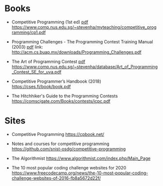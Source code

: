 # Books
* Competitive Programming (1st ed) [pdf](books/Competitive_Programming.pdf)
https://www.comp.nus.edu.sg/~stevenha/myteaching/competitive_programming/cp1.pdf

* Programming Challenges - The Programming Contest Training Manual (2003) [pdf](books/Programming_Challenges.pdf)
link: http://acm.cs.buap.mx/downloads/Programming_Challenges.pdf

* The Art of Programming Contest [pdf](books/Art_of_Programming_Contest_SE_for_uva.pdf)
https://www.comp.nus.edu.sg/~stevenha/database/Art_of_Programming_Contest_SE_for_uva.pdf

* Competitive Programmer’s Handbook (2018)
https://cses.fi/book/book.pdf

* The Hitchhiker's Guide to the Programming Contests
https://comscigate.com/Books/contests/icpc.pdf

# Sites
* Competitive Programming
https://cpbook.net/

* Notes and courses for competitive programming
https://github.com/snist-osdg/competitive-programming

* The Algorithmist
https://www.algorithmist.com/index.php/Main_Page

* The 10 most popular coding challenge websites for 2020
https://www.freecodecamp.org/news/the-10-most-popular-coding-challenge-websites-of-2016-fb8a5672d22f/
